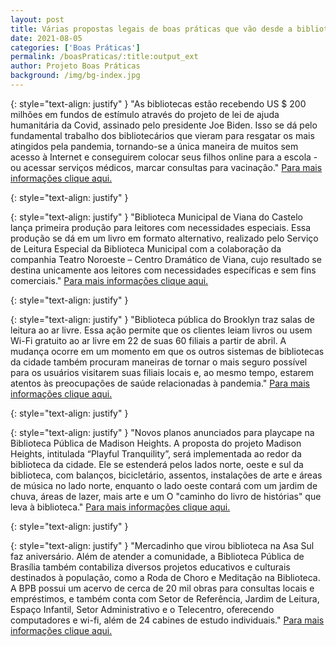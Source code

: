 ```yaml
---
layout: post
title: Várias propostas legais de boas práticas que vão desde a biblioteca como um ponto de acesso à informação até um pequeno mercado que se fez biblioteca.
date: 2021-08-05
categories: ['Boas Práticas']
permalink: /boasPraticas/:title:output_ext
author: Projeto Boas Práticas
background: /img/bg-index.jpg
---
```

{: style="text-align: justify" }
"As bibliotecas estão recebendo US $ 200 milhões em fundos de estímulo através do projeto de lei de ajuda humanitária da Covid, assinado pelo presidente Joe Biden. Isso se dá pelo fundamental trabalho dos bibliotecários que vieram para resgatar os mais atingidos pela pandemia, tornando-se a única maneira de muitos sem acesso à Internet e conseguirem colocar seus filhos online para a escola - ou acessar serviços médicos, marcar consultas para vacinação."
[Para mais informações clique aqui.](https://edition.cnn.com/2021/03/13/politics/libraries-covid-relief-funding/index.html)

{: style="text-align: justify" }


{: style="text-align: justify" }
"Biblioteca Municipal de Viana do Castelo lança primeira produção para leitores com necessidades especiais. Essa produção se dá em um livro em formato alternativo, realizado pelo Serviço de Leitura Especial da Biblioteca Municipal com a colaboração da companhia Teatro Noroeste – Centro Dramático de Viana, cujo resultado se destina unicamente aos leitores com necessidades específicas e sem fins comerciais."
[Para mais informações clique aqui.](https://correiodominho.pt/noticias/biblioteca-municipal-de-viana-do-castelo-lanca-primeira-producao-para-leitores-com-necessidades-especiais/129755)

{: style="text-align: justify" }


{: style="text-align: justify" }
"Biblioteca pública do Brooklyn traz salas de leitura ao ar livre. Essa ação permite que os clientes leiam livros ou usem Wi-Fi gratuito ao ar livre em 22 de suas 60 filiais a partir de abril. A mudança ocorre em um momento em que os outros sistemas de bibliotecas da cidade também procuram maneiras de tornar o mais seguro possível para os usuários visitarem suas filiais locais e, ao mesmo tempo, estarem atentos às preocupações de saúde relacionadas à pandemia."
[Para mais informações clique aqui.](https://www.wsj.com/articles/brooklyn-public-library-brings-reading-rooms-outdoors-11615407502?redirect=amp#click=https://t.co/kXnep7plRD)

{: style="text-align: justify" }


{: style="text-align: justify" }
"Novos planos anunciados para playcape na Biblioteca Pública de Madison Heights. A proposta do projeto Madison Heights, intitulada “Playful Tranquility”, será implementada ao redor da biblioteca da cidade. Ele se estenderá pelos lados norte, oeste e sul da biblioteca, com balanços, bicicletário, assentos, instalações de arte e áreas de música no lado norte, enquanto o lado oeste contará com um jardim de chuva, áreas de lazer, mais arte e um O "caminho do livro de histórias" que leva à biblioteca."
[Para mais informações clique aqui.](https://www.candgnews.com/news/plans-announced-for-playscape-at-madison-heights-public-library-120011)

{: style="text-align: justify" }


{: style="text-align: justify" }
"Mercadinho que virou biblioteca na Asa Sul faz aniversário. Além de atender a comunidade, a Biblioteca Pública de Brasília também contabiliza diversos projetos educativos e culturais destinados à população, como a Roda de Choro e Meditação na Biblioteca. A BPB possui um acervo de cerca de 20 mil obras para consultas locais e empréstimos, e também conta com Setor de Referência, Jardim de Leitura, Espaço Infantil, Setor Administrativo e o Telecentro, oferecendo computadores e wi-fi, além de 24 cabines de estudo individuais."
[Para mais informações clique aqui.](https://www.agenciabrasilia.df.gov.br/2021/03/13/mercadinho-que-virou-biblioteca-na-asa-sul-faz-aniversario/)
